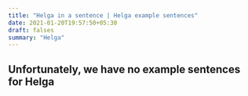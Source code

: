 ```yaml
---
title: "Helga in a sentence | Helga example sentences"
date: 2021-01-20T19:57:50+05:30
draft: falses
summary: "Helga"
---
```

## Unfortunately, we have no example sentences for Helga                 
